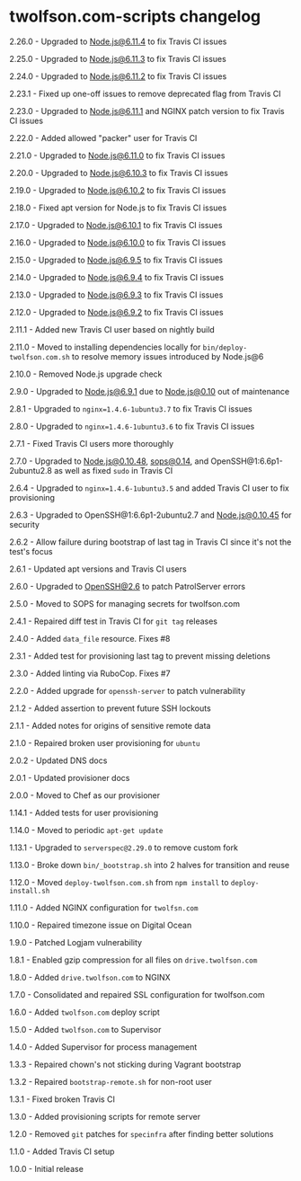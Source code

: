 # twolfson.com-scripts changelog
2.26.0 - Upgraded to Node.js@6.11.4 to fix Travis CI issues

2.25.0 - Upgraded to Node.js@6.11.3 to fix Travis CI issues

2.24.0 - Upgraded to Node.js@6.11.2 to fix Travis CI issues

2.23.1 - Fixed up one-off issues to remove deprecated flag from Travis CI

2.23.0 - Upgraded to Node.js@6.11.1 and NGINX patch version to fix Travis CI issues

2.22.0 - Added allowed "packer" user for Travis CI

2.21.0 - Upgraded to Node.js@6.11.0 to fix Travis CI issues

2.20.0 - Upgraded to Node.js@6.10.3 to fix Travis CI issues

2.19.0 - Upgraded to Node.js@6.10.2 to fix Travis CI issues

2.18.0 - Fixed apt version for Node.js to fix Travis CI issues

2.17.0 - Upgraded to Node.js@6.10.1 to fix Travis CI issues

2.16.0 - Upgraded to Node.js@6.10.0 to fix Travis CI issues

2.15.0 - Upgraded to Node.js@6.9.5 to fix Travis CI issues

2.14.0 - Upgraded to Node.js@6.9.4 to fix Travis CI issues

2.13.0 - Upgraded to Node.js@6.9.3 to fix Travis CI issues

2.12.0 - Upgraded to Node.js@6.9.2 to fix Travis CI issues

2.11.1 - Added new Travis CI user based on nightly build

2.11.0 - Moved to installing dependencies locally for `bin/deploy-twolfson.com.sh` to resolve memory issues introduced by Node.js@6

2.10.0 - Removed Node.js upgrade check

2.9.0 - Upgraded to Node.js@6.9.1 due to Node.js@0.10 out of maintenance

2.8.1 - Upgraded to `nginx=1.4.6-1ubuntu3.7` to fix Travis CI issues

2.8.0 - Upgraded to `nginx=1.4.6-1ubuntu3.6` to fix Travis CI issues

2.7.1 - Fixed Travis CI users more thoroughly

2.7.0 - Upgraded to Node.js@0.10.48, sops@0.14, and OpenSSH@1:6.6p1-2ubuntu2.8 as well as fixed `sudo` in Travis CI

2.6.4 - Upgraded to `nginx=1.4.6-1ubuntu3.5` and added Travis CI user to fix provisioning

2.6.3 - Upgraded to OpenSSH@1:6.6p1-2ubuntu2.7 and Node.js@0.10.45 for security

2.6.2 - Allow failure during bootstrap of last tag in Travis CI since it's not the test's focus

2.6.1 - Updated apt versions and Travis CI users

2.6.0 - Upgraded to OpenSSH@2.6 to patch PatrolServer errors

2.5.0 - Moved to SOPS for managing secrets for twolfson.com

2.4.1 - Repaired diff test in Travis CI for `git tag` releases

2.4.0 - Added `data_file` resource. Fixes #8

2.3.1 - Added test for provisioning last tag to prevent missing deletions

2.3.0 - Added linting via RuboCop. Fixes #7

2.2.0 - Added upgrade for `openssh-server` to patch vulnerability

2.1.2 - Added assertion to prevent future SSH lockouts

2.1.1 - Added notes for origins of sensitive remote data

2.1.0 - Repaired broken user provisioning for `ubuntu`

2.0.2 - Updated DNS docs

2.0.1 - Updated provisioner docs

2.0.0 - Moved to Chef as our provisioner

1.14.1 - Added tests for user provisioning

1.14.0 - Moved to periodic `apt-get update`

1.13.1 - Upgraded to `serverspec@2.29.0` to remove custom fork

1.13.0 - Broke down `bin/_bootstrap.sh` into 2 halves for transition and reuse

1.12.0 - Moved `deploy-twolfson.com.sh` from `npm install` to `deploy-install.sh`

1.11.0 - Added NGINX configuration for `twolfsn.com`

1.10.0 - Repaired timezone issue on Digital Ocean

1.9.0 - Patched Logjam vulnerability

1.8.1 - Enabled gzip compression for all files on `drive.twolfson.com`

1.8.0 - Added `drive.twolfson.com` to NGINX

1.7.0 - Consolidated and repaired SSL configuration for twolfson.com

1.6.0 - Added `twolfson.com` deploy script

1.5.0 - Added `twolfson.com` to Supervisor

1.4.0 - Added Supervisor for process management

1.3.3 - Repaired chown's not sticking during Vagrant bootstrap

1.3.2 - Repaired `bootstrap-remote.sh` for non-root user

1.3.1 - Fixed broken Travis CI

1.3.0 - Added provisioning scripts for remote server

1.2.0 - Removed `git` patches for `specinfra` after finding better solutions

1.1.0 - Added Travis CI setup

1.0.0 - Initial release

